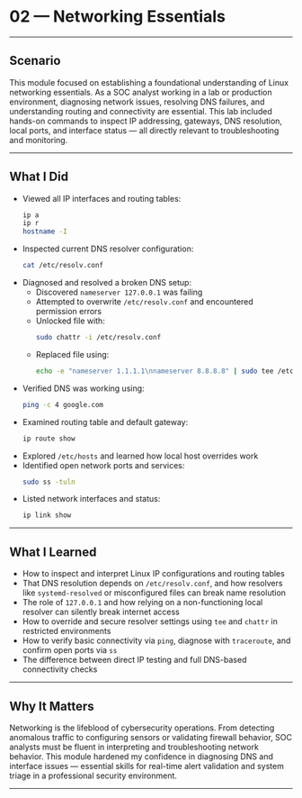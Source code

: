 # 02 — Networking Essentials

---

## Scenario

This module focused on establishing a foundational understanding of Linux networking essentials. As a SOC analyst working in a lab or production environment, diagnosing network issues, resolving DNS failures, and understanding routing and connectivity are essential. This lab included hands-on commands to inspect IP addressing, gateways, DNS resolution, local ports, and interface status — all directly relevant to troubleshooting and monitoring.

---

## What I Did

- Viewed all IP interfaces and routing tables:
  ```bash
  ip a
  ip r
  hostname -I
  ```
- Inspected current DNS resolver configuration:
  ```bash
  cat /etc/resolv.conf
  ```
- Diagnosed and resolved a broken DNS setup:
  - Discovered `nameserver 127.0.0.1` was failing
  - Attempted to overwrite `/etc/resolv.conf` and encountered permission errors
  - Unlocked file with:
    ```bash
    sudo chattr -i /etc/resolv.conf
    ```
  - Replaced file using:
    ```bash
    echo -e "nameserver 1.1.1.1\nnameserver 8.8.8.8" | sudo tee /etc/resolv.conf > /dev/null
    ```
- Verified DNS was working using:
  ```bash
  ping -c 4 google.com
  ```
- Examined routing table and default gateway:
  ```bash
  ip route show
  ```
- Explored `/etc/hosts` and learned how local host overrides work
- Identified open network ports and services:
  ```bash
  sudo ss -tuln
  ```
- Listed network interfaces and status:
  ```bash
  ip link show
  ```

---

## What I Learned

- How to inspect and interpret Linux IP configurations and routing tables
- That DNS resolution depends on `/etc/resolv.conf`, and how resolvers like `systemd-resolved` or misconfigured files can break name resolution
- The role of `127.0.0.1` and how relying on a non-functioning local resolver can silently break internet access
- How to override and secure resolver settings using `tee` and `chattr` in restricted environments
- How to verify basic connectivity via `ping`, diagnose with `traceroute`, and confirm open ports via `ss`
- The difference between direct IP testing and full DNS-based connectivity checks

---

## Why It Matters

Networking is the lifeblood of cybersecurity operations. From detecting anomalous traffic to configuring sensors or validating firewall behavior, SOC analysts must be fluent in interpreting and troubleshooting network behavior. This module hardened my confidence in diagnosing DNS and interface issues — essential skills for real-time alert validation and system triage in a professional security environment.

---

